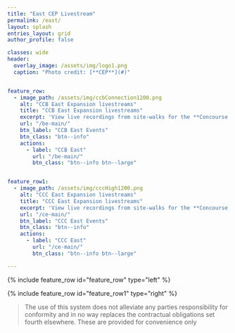 ```yaml
---
title: "East CEP Livestream"
permalink: /east/
layout: splash
entries_layout: grid
author_profile: false

classes: wide
header:
  overlay_image: /assets/img/logo1.png
  caption: "Photo credit: [**CEP**](#)"


feature_row:
  - image_path: /assets/img/ccbConnection1200.png
    alt: "CCB East Expansion livestreams"
    title: "CCB East Expansion livestreams"
    excerpt: 'View live recordings from site-walks for the **Concourse B East** construction project.'
    url: "/be-main/"
    btn_label: "CCB East Events"
    btn_class: "btn--info"
    actions:
      - label: "CCB East"
        url: "/be-main/"
        btn_class: "btn--info btn--large"


feature_row1:
  - image_path: /assets/img/cccHigh1200.png
    alt: "CCC East Expansion livestreams"
    title: "CCC East Expansion livestreams"
    excerpt: 'View live recordings from site-walks for the **Concourse C East** construction project.'
    url: "/ce-main/"
    btn_label: "CCC East Events"
    btn_class: "btn--info"
    actions:
      - label: "CCC East"
        url: "/ce-main/"
        btn_class: "btn--info btn--large"

---
```



{% include feature_row id="feature_row" type="left" %}

{% include feature_row id="feature_row1" type="right" %}


> The use of this system does not alleviate any parties responsibility for conformity and in no way replaces the contractual obligations set fourth elsewhere. These are provided for convenience only




